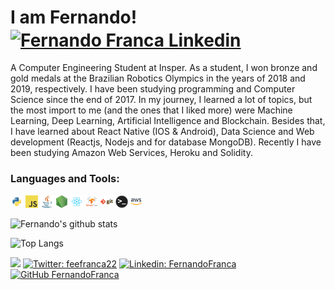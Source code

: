 # I am Fernando! [<img align="center" alt="Fernando Franca Linkedin" width="22px" src="https://cdn.jsdelivr.net/npm/simple-icons@v3/icons/linkedin.svg" />][fernando-linkedin]

A Computer Engineering Student at Insper. As a student, I won bronze and gold medals at the Brazilian Robotics Olympics in the years of 2018 and 2019, respectively. I have been studying programming and Computer Science since the end of 2017. In my journey, I learned a lot of topics, but the most import to me (and the ones that I liked more) were Machine Learning, Deep Learning, Artificial Intelligence and Blockchain. Besides that, I have learned about React Native (IOS & Android), Data Science and Web development (Reactjs, Nodejs and for database MongoDB). Recently I have been studying Amazon Web Services, Heroku and Solidity.
<!--
[<img align="center" alt="Insper" width="200px" src="https://www.insper.edu.br/wp-content/themes/insper/dist/image/logo.png" />][insper-website]

[<img align="center" alt="Insper Linkedin" width="22px" src="https://cdn.jsdelivr.net/npm/simple-icons@v3/icons/linkedin.svg" />][insper-linkedin]
[<img align="center" alt="Insper Insta" width="22px" src="https://cdn.jsdelivr.net/npm/simple-icons@v3/icons/instagram.svg" />][insper-insta]
-->
### Languages and Tools:

<code><img height="20" src="https://raw.githubusercontent.com/github/explore/80688e429a7d4ef2fca1e82350fe8e3517d3494d/topics/python/python.png"></code>
<code><img height="20" src="https://raw.githubusercontent.com/github/explore/80688e429a7d4ef2fca1e82350fe8e3517d3494d/topics/javascript/javascript.png"></code>
<code><img height="20" src="https://raw.githubusercontent.com/github/explore/80688e429a7d4ef2fca1e82350fe8e3517d3494d/topics/java/java.png"></code>
<code><img height="20" src="https://raw.githubusercontent.com/github/explore/80688e429a7d4ef2fca1e82350fe8e3517d3494d/topics/nodejs/nodejs.png"></code>
<code><img height="20" src="https://raw.githubusercontent.com/github/explore/80688e429a7d4ef2fca1e82350fe8e3517d3494d/topics/react/react.png"></code>
<code><img height="20" src="https://raw.githubusercontent.com/github/explore/80688e429a7d4ef2fca1e82350fe8e3517d3494d/topics/tensorflow/tensorflow.png"></code>
<code><img height="20" src="https://raw.githubusercontent.com/github/explore/80688e429a7d4ef2fca1e82350fe8e3517d3494d/topics/git/git.png"></code>
<code><img height="20" src="https://raw.githubusercontent.com/github/explore/80688e429a7d4ef2fca1e82350fe8e3517d3494d/topics/terminal/terminal.png"></code>
<code><img height="20" src="https://raw.githubusercontent.com/github/explore/80688e429a7d4ef2fca1e82350fe8e3517d3494d/topics/aws/aws.png"></code>


![Fernando's github stats](https://github-readme-stats.vercel.app/api/?username=Kcpf&show_icons=true)

![Top Langs](https://github-readme-stats.vercel.app/api/top-langs/?username=Kcpf&langs_count=8)

![](https://komarev.com/ghpvc/?username=Kcpf&color=blue&label=Profile+Views)
[![Twitter: feefranca22](https://img.shields.io/twitter/follow/feefranca22?style=social)](https://twitter.com/feefranca22)
[![Linkedin: FernandoFranca](https://img.shields.io/badge/-FernandoFranca-blue?style=flat-square&logo=Linkedin&logoColor=white&link=https://www.linkedin.com/in/fernandopmgfranca)](https://www.linkedin.com/in/fernandopmgfranca)
[![GitHub FernandoFranca](https://img.shields.io/github/followers/Kcpf?label=follow&style=social)](https://github.com/Kcpf)

[insper-website]: https://www.insper.edu.br
[insper-insta]: https://www.instagram.com/insperedu/
[insper-linkedin]: https://www.linkedin.com/school/insper-edu/

[fernando-linkedin]: https://www.linkedin.com/in/fernandopmgfranca

<!--
**Kcpf/Kcpf** is a ✨ _special_ ✨ repository because its `README.md` (this file) appears on your GitHub profile.

Here are some ideas to get you started:

- 🔭 I’m currently working on ...
- 🌱 I’m currently learning ...
- 👯 I’m looking to collaborate on ...
- 🤔 I’m looking for help with ...
- 💬 Ask me about ...
- 📫 How to reach me: ...
- 😄 Pronouns: ...
- ⚡ Fun fact: ...
-->

